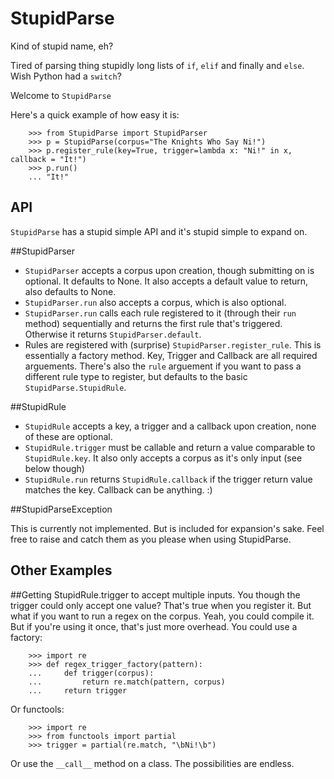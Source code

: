 StupidParse
===========

Kind of stupid name, eh? 

Tired of parsing thing stupidly long lists of `if`, `elif` and finally and `else`. Wish Python had a `switch`?

Welcome to `StupidParse`

Here's a quick example of how easy it is:

```
    >>> from StupidParse import StupidParser
    >>> p = StupidParse(corpus="The Knights Who Say Ni!")
    >>> p.register_rule(key=True, trigger=lambda x: "Ni!" in x, callback = "It!")
    >>> p.run()
    ... "It!"

```

API
---

`StupidParse` has a stupid simple API and it's stupid simple to expand on.

##StupidParser

* `StupidParser` accepts a corpus upon creation, though submitting on is optional. It defaults to None. It also accepts a default value to return, also defaults to None.
* `StupidParser.run` also accepts a corpus, which is also optional.
* `StupidParser.run` calls each rule registered to it (through their `run` method) sequentially and returns the first rule that's triggered. Otherwise it returns `StupidParser.default`.
* Rules are registered with (surprise) `StupidParser.register_rule`. This is essentially a factory method. Key, Trigger and Callback are all required arguements. There's also the `rule` arguement if you want to pass a different rule type to register, but defaults to the basic `StupidParse.StupidRule`.

##StupidRule
* `StupidRule` accepts a key, a trigger and a callback upon creation, none of these are optional.
* `StupidRule.trigger` must be callable and return a value comparable to `StupidRule.key`. It also only accepts a corpus as it's only input (see below though)
* `StupidRule.run` returns `StupidRule.callback` if the trigger return value matches the key. Callback can be anything. :)

##StupidParseException

This is currently not implemented. But is included for expansion's sake. Feel free to raise and catch them as you please when using StupidParse.

Other Examples
--------------

##Getting StupidRule.trigger to accept multiple inputs.
You though the trigger could only accept one value? That's true when you register it. But what if you want to run a regex on the corpus. Yeah, you could compile it. But if you're using it once, that's just more overhead. You could use a factory:

```
    >>> import re
    >>> def regex_trigger_factory(pattern):
    ...     def trigger(corpus):
    ...         return re.match(pattern, corpus)
    ...     return trigger
```

Or functools:

```
    >>> import re
    >>> from functools import partial
    >>> trigger = partial(re.match, "\bNi!\b")
```
Or use the `__call__` method on a class. The possibilities are endless.
